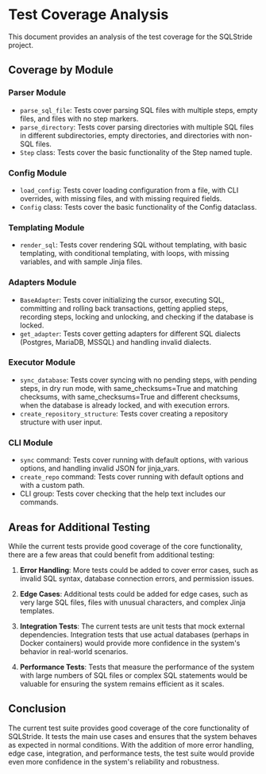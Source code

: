 # Test Coverage Analysis

This document provides an analysis of the test coverage for the SQLStride project.

## Coverage by Module

### Parser Module
- `parse_sql_file`: Tests cover parsing SQL files with multiple steps, empty files, and files with no step markers.
- `parse_directory`: Tests cover parsing directories with multiple SQL files in different subdirectories, empty directories, and directories with non-SQL files.
- `Step` class: Tests cover the basic functionality of the Step named tuple.

### Config Module
- `load_config`: Tests cover loading configuration from a file, with CLI overrides, with missing files, and with missing required fields.
- `Config` class: Tests cover the basic functionality of the Config dataclass.

### Templating Module
- `render_sql`: Tests cover rendering SQL without templating, with basic templating, with conditional templating, with loops, with missing variables, and with sample Jinja files.

### Adapters Module
- `BaseAdapter`: Tests cover initializing the cursor, executing SQL, committing and rolling back transactions, getting applied steps, recording steps, locking and unlocking, and checking if the database is locked.
- `get_adapter`: Tests cover getting adapters for different SQL dialects (Postgres, MariaDB, MSSQL) and handling invalid dialects.

### Executor Module
- `sync_database`: Tests cover syncing with no pending steps, with pending steps, in dry run mode, with same_checksums=True and matching checksums, with same_checksums=True and different checksums, when the database is already locked, and with execution errors.
- `create_repository_structure`: Tests cover creating a repository structure with user input.

### CLI Module
- `sync` command: Tests cover running with default options, with various options, and handling invalid JSON for jinja_vars.
- `create_repo` command: Tests cover running with default options and with a custom path.
- CLI group: Tests cover checking that the help text includes our commands.

## Areas for Additional Testing

While the current tests provide good coverage of the core functionality, there are a few areas that could benefit from additional testing:

1. **Error Handling**: More tests could be added to cover error cases, such as invalid SQL syntax, database connection errors, and permission issues.

2. **Edge Cases**: Additional tests could be added for edge cases, such as very large SQL files, files with unusual characters, and complex Jinja templates.

3. **Integration Tests**: The current tests are unit tests that mock external dependencies. Integration tests that use actual databases (perhaps in Docker containers) would provide more confidence in the system's behavior in real-world scenarios.

4. **Performance Tests**: Tests that measure the performance of the system with large numbers of SQL files or complex SQL statements would be valuable for ensuring the system remains efficient as it scales.

## Conclusion

The current test suite provides good coverage of the core functionality of SQLStride. It tests the main use cases and ensures that the system behaves as expected in normal conditions. With the addition of more error handling, edge case, integration, and performance tests, the test suite would provide even more confidence in the system's reliability and robustness.